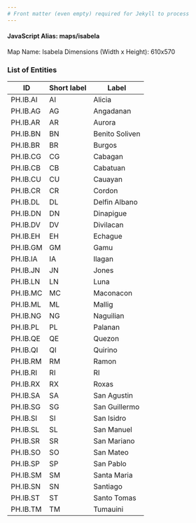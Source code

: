 ```yaml
---
# Front matter (even empty) required for Jekyll to process
---
```


#### JavaScript Alias: maps/isabela

Map Name: Isabela
Dimensions (Width x Height): 610x570





### List of Entities

ID | Short label | Label
---|---|---|
PH.IB.AI | AI | Alicia
PH.IB.AG | AG | Angadanan
PH.IB.AR | AR | Aurora
PH.IB.BN | BN | Benito Soliven
PH.IB.BR | BR | Burgos
PH.IB.CG | CG | Cabagan
PH.IB.CB | CB | Cabatuan
PH.IB.CU | CU | Cauayan
PH.IB.CR | CR | Cordon
PH.IB.DL | DL | Delfin Albano
PH.IB.DN | DN | Dinapigue
PH.IB.DV | DV | Divilacan
PH.IB.EH | EH | Echague
PH.IB.GM | GM | Gamu
PH.IB.IA | IA | Ilagan
PH.IB.JN | JN | Jones
PH.IB.LN | LN | Luna
PH.IB.MC | MC | Maconacon
PH.IB.ML | ML | Mallig
PH.IB.NG | NG | Naguilian
PH.IB.PL | PL | Palanan
PH.IB.QE | QE | Quezon
PH.IB.QI | QI | Quirino
PH.IB.RM | RM | Ramon
PH.IB.RI | RI | RI | Reina Mercedes
PH.IB.RX | RX | Roxas
PH.IB.SA | SA | San Agustin
PH.IB.SG | SG | San Guillermo
PH.IB.SI | SI | San Isidro
PH.IB.SL | SL | San Manuel
PH.IB.SR | SR | San Mariano
PH.IB.SO | SO | San Mateo
PH.IB.SP | SP | San Pablo
PH.IB.SM | SM | Santa Maria
PH.IB.SN | SN | Santiago
PH.IB.ST | ST | Santo Tomas
PH.IB.TM | TM | Tumauini